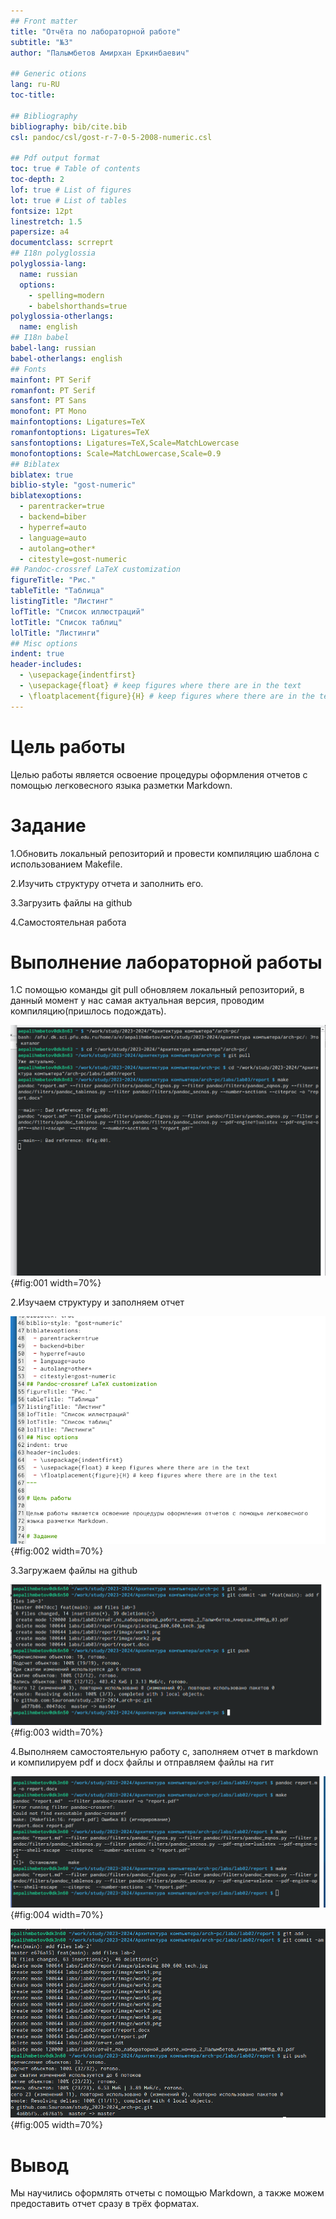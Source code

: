 ```yaml
---
## Front matter
title: "Отчёта по лабораторной работе"
subtitle: "№3"
author: "Палымбетов Амирхан Еркинбаевич"

## Generic otions
lang: ru-RU
toc-title:

## Bibliography
bibliography: bib/cite.bib
csl: pandoc/csl/gost-r-7-0-5-2008-numeric.csl

## Pdf output format
toc: true # Table of contents
toc-depth: 2
lof: true # List of figures
lot: true # List of tables
fontsize: 12pt
linestretch: 1.5
papersize: a4
documentclass: scrreprt
## I18n polyglossia
polyglossia-lang:
  name: russian
  options:
	- spelling=modern
	- babelshorthands=true
polyglossia-otherlangs:
  name: english
## I18n babel
babel-lang: russian
babel-otherlangs: english
## Fonts
mainfont: PT Serif
romanfont: PT Serif
sansfont: PT Sans
monofont: PT Mono
mainfontoptions: Ligatures=TeX
romanfontoptions: Ligatures=TeX
sansfontoptions: Ligatures=TeX,Scale=MatchLowercase
monofontoptions: Scale=MatchLowercase,Scale=0.9
## Biblatex
biblatex: true
biblio-style: "gost-numeric"
biblatexoptions:
  - parentracker=true
  - backend=biber
  - hyperref=auto
  - language=auto
  - autolang=other*
  - citestyle=gost-numeric
## Pandoc-crossref LaTeX customization
figureTitle: "Рис."
tableTitle: "Таблица"
listingTitle: "Листинг"
lofTitle: "Список иллюстраций"
lotTitle: "Список таблиц"
lolTitle: "Листинги"
## Misc options
indent: true
header-includes:
  - \usepackage{indentfirst}
  - \usepackage{float} # keep figures where there are in the text
  - \floatplacement{figure}{H} # keep figures where there are in the text
---
```


# Цель работы

Целью работы является освоение процедуры оформления отчетов с помощью легковесного
языка разметки Markdown.

# Задание
1.Обновить локальный репозиторий и провести компиляцию шаблона с использованием Makefile.

2.Изучить структуру отчета и заполнить его.

3.Загрузить файлы на github

4.Cамостоятельная работа

# Выполнение лабораторной работы

1.С помощью команды git pull обновляем локальный репозиторий, в данный момент у нас самая 
актуальная версия, проводим компиляцию(пришлось подождать).

![Рис.1](image/work1.png){#fig:001 width=70%}

2.Изучаем структуру и заполняем отчет

![Рис.2](image/work2.png){#fig:002 width=70%}

3.Загружаем файлы на github

![Рис.3](image/work3.png){#fig:003 width=70%}

4.Выполняем самостоятельную работу с, заполняем отчет в markdown и компилируем pdf и docx файлы и отправляем файлы на гит

![Рис.4](image/work4.png){#fig:004 width=70%}

![Рис.5](image/work5.png){#fig:005 width=70%}



# Вывод

Мы научились оформлять отчеты с помощью Markdown, а также можем предоставить отчет сразу в трёх форматах.
